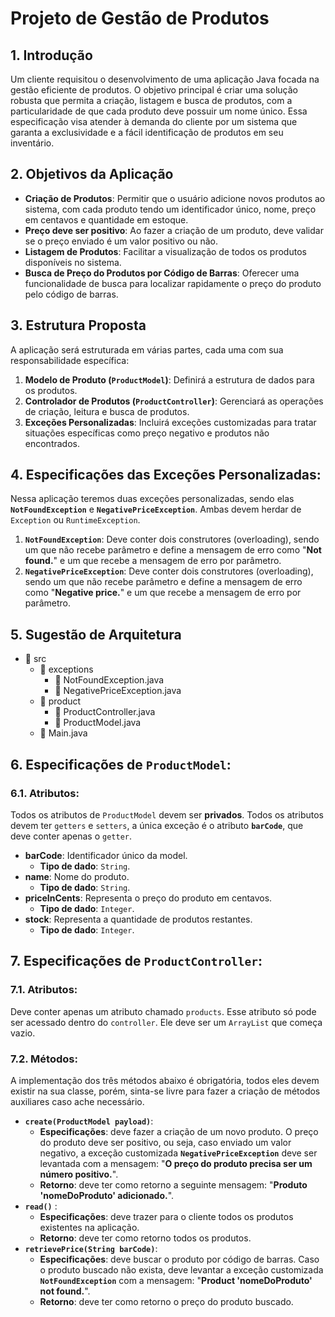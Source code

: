 # Projeto de Gestão de Produtos

## 1. Introdução

Um cliente requisitou o desenvolvimento de uma aplicação Java focada na gestão eficiente de produtos. O objetivo principal é criar uma solução robusta que permita a criação, listagem e busca de produtos, com a particularidade de que cada produto deve possuir um nome único. Essa especificação visa atender à demanda do cliente por um sistema que garanta a exclusividade e a fácil identificação de produtos em seu inventário.

## 2. Objetivos da Aplicação

- **Criação de Produtos**: Permitir que o usuário adicione novos produtos ao sistema, com cada produto tendo um identificador único, nome, preço em centavos e quantidade em estoque.
- **Preço deve ser positivo**: Ao fazer a criação de um produto, deve validar se o preço enviado é um valor positivo ou não.
- **Listagem de Produtos**: Facilitar a visualização de todos os produtos disponíveis no sistema.
- **Busca de Preço do Produtos por Código de Barras**: Oferecer uma funcionalidade de busca para localizar rapidamente o preço do produto pelo código de barras.

## 3. Estrutura Proposta

A aplicação será estruturada em várias partes, cada uma com sua responsabilidade específica:

1. **Modelo de Produto (`ProductModel`)**: Definirá a estrutura de dados para os produtos.
2. **Controlador de Produtos (`ProductController`)**: Gerenciará as operações de criação, leitura e busca de produtos.
3. **Exceções Personalizadas**: Incluirá exceções customizadas para tratar situações específicas como preço negativo e produtos não encontrados.

## 4. Especificações das Exceções Personalizadas:

Nessa aplicação teremos duas exceções personalizadas, sendo elas **`NotFoundException`** e **`NegativePriceException`**. Ambas devem herdar de `Exception` ou `RuntimeException`.

1. **`NotFoundException`**: Deve conter dois construtores (overloading), sendo um que não recebe parâmetro e define a mensagem de erro como "**Not found.**" e um que recebe a mensagem de erro por parâmetro.
2. **`NegativePriceException`**: Deve conter dois construtores (overloading), sendo um que não recebe parâmetro e define a mensagem de erro como "**Negative price.**" e um que recebe a mensagem de erro por parâmetro.

## 5. Sugestão de Arquitetura

- 📂 src
  - 📂 exceptions
    - 📄 NotFoundException.java
    - 📄 NegativePriceException.java
  - 📂 product
    - 📄 ProductController.java
    - 📄 ProductModel.java
  - 📄 Main.java

## 6. Especificações de `ProductModel`:

### 6.1. Atributos:

Todos os atributos de `ProductModel` devem ser **privados**. Todos os atributos devem ter `getters` e `setters`, a única exceção é o atributo **`barCode`**, que deve conter apenas o `getter`.

- **barCode**: Identificador único da model.
  - **Tipo de dado**: `String`.
- **name**: Nome do produto.
  - **Tipo de dado**: `String`.
- **priceInCents**: Representa o preço do produto em centavos.
  - **Tipo de dado**: `Integer`.
- **stock**: Representa a quantidade de produtos restantes.
  - **Tipo de dado**: `Integer`.

## 7. Especificações de `ProductController`:

### 7.1. Atributos:

Deve conter apenas um atributo chamado `products`. Esse atributo só pode ser acessado dentro do `controller`. Ele deve ser um `ArrayList` que começa vazio.

### 7.2. Métodos:

A implementação dos três métodos abaixo é obrigatória, todos eles devem existir na sua classe, porém, sinta-se livre para fazer a criação de métodos auxiliares caso ache necessário.

- **`create(ProductModel payload)`**:
  - **Especificações**: deve fazer a criação de um novo produto. O preço do produto deve ser positivo, ou seja, caso enviado um valor negativo, a exceção customizada **`NegativePriceException`** deve ser levantada com a mensagem: "**O preço do produto precisa ser um número positivo.**".
  - **Retorno**: deve ter como retorno a seguinte mensagem: "**Produto 'nomeDoProduto' adicionado.**".
- **`read()`** :
  - **Especificações**: deve trazer para o cliente todos os produtos existentes na aplicação.
  - **Retorno**: deve ter como retorno todos os produtos.
- **`retrievePrice(String barCode)`**:
  - **Especificações**: deve buscar o produto por código de barras. Caso o produto buscado não exista, deve levantar a exceção customizada **`NotFoundException`** com a mensagem: "**Product 'nomeDoProduto' not found.**".
  - **Retorno**: deve ter como retorno o preço do produto buscado.